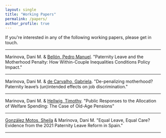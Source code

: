 ```yaml
---
layout: single
title: "Working Papers"
permalink: /papers/
author_profile: true
---
```


If you're interested in any of the following working papers, please get in touch.

---

Marinova, Dani M. & [Bellón, Pedro Manuel](https://igop.uab.cat/en/2023/02/01/pedro-manuel-bellon/). "Paternity Leave and the Motherhood Penalty: How Within-Couple Inequalities Conditions Policy Impact."

---

Marinova, Dani M. & [de Carvalho, Gabriela](https://www.researchgate.net/profile/Gabriela-De-Carvalho-5). "De-penalizing motherhood? Paternity leave’s (un)intended effects on job discrimination."
 
---

Marinova, Dani M. & [Hellwig, Timothy](https://sites.google.com/view/thellwig/home). "Public Responses to the Allocation of Welfare Spending: The Case of Old-Age Pensions"

---

[González Motos, Sheila](https://scholar.google.com/citations?user=RCn34NAAAAAJ&hl=en) & Marinova, Dani M. "Equal Leave, Equal Care? Evidence from the 2021 Paternity Leave Reform in Spain."

---
